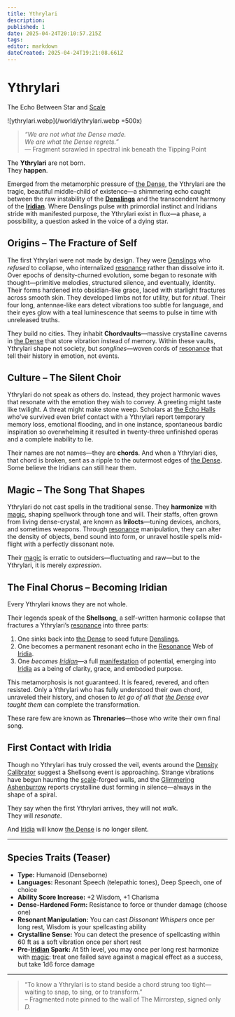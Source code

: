 ```yaml
---
title: Ythrylari
description: 
published: 1
date: 2025-04-24T20:10:57.215Z
tags: 
editor: markdown
dateCreated: 2025-04-24T19:21:08.661Z
---
```


# Ythrylari
The Echo Between Star and [Scale](/geography/landmark/scale.md)

![ythrylari.webp](/world/ythrylari.webp =500x)

> *“We are not what the Dense made.  
> We are what the Dense regrets.”*  
> — Fragment scrawled in spectral ink beneath the Tipping Point

The **Ythrylari** are not born.  
They **happen**.

Emerged from the metamorphic pressure of [the Dense](/geography/cosmology/plane-of-existance/the-dense.md), the Ythrylari are the tragic, beautiful middle-child of existence—a shimmering echo caught between the raw instability of the **[Denslings](/being/species/denslings.md)** and the transcendent harmony of the **[Iridian](/being/species/iridian.md)**. Where Denslings pulse with primordial instinct and Iridians stride with manifested purpose, the Ythrylari exist in flux—a phase, a possibility, a question asked in the voice of a dying star.

## Origins – The Fracture of Self

The first Ythrylari were not made by design. They were [Denslings](/being/species/denslings.md) who *refused* to collapse, who internalized [resonance](/structure/mechanic/resonance.md) rather than dissolve into it. Over epochs of density-churned evolution, some began to resonate with thought—primitive melodies, structured silence, and eventually, identity. Their forms hardened into obsidian-like grace, laced with starlight fractures across smooth skin. They developed limbs not for utility, but for *ritual*. Their four long, antennae-like ears detect vibrations too subtle for language, and their eyes glow with a teal luminescence that seems to pulse in time with unreleased truths.

They build no cities. They inhabit **Chordvaults**—massive crystalline caverns in [the Dense](/geography/cosmology/plane-of-existance/the-dense.md) that store vibration instead of memory. Within these vaults, Ythrylari shape not society, but *songlines*—woven cords of [resonance](/structure/mechanic/resonance.md) that tell their history in emotion, not events.

## Culture – The Silent Choir

Ythrylari do not speak as others do. Instead, they project harmonic waves that resonate with the emotion they wish to convey. A greeting might taste like twilight. A threat might make stone weep. Scholars at [the Echo Halls](/geography/settlement/enclave/scholars-rift/the-echo-halls.md) who’ve survived even brief contact with a Ythrylari report temporary memory loss, emotional flooding, and in one instance, spontaneous bardic inspiration so overwhelming it resulted in twenty-three unfinished operas and a complete inability to lie.

Their names are not names—they are **chords**. And when a Ythrylari dies, that chord is broken, sent as a ripple to the outermost edges of [the Dense](/geography/cosmology/plane-of-existance/the-dense.md). Some believe the Iridians can still hear them.

## Magic – The Song That Shapes

Ythrylari do not cast spells in the traditional sense. They **harmonize** with [magic](/structure/mechanic/magic.md), shaping spellwork through tone and will. Their staffs, often grown from living dense-crystal, are known as **Irilocts**—tuning devices, anchors, and sometimes weapons. Through [resonance](/structure/mechanic/resonance.md) manipulation, they can alter the density of objects, bend sound into form, or unravel hostile spells mid-flight with a perfectly dissonant note.

Their [magic](/structure/mechanic/magic.md) is erratic to outsiders—fluctuating and raw—but to the Ythrylari, it is merely *expression*.

## The Final Chorus – Becoming Iridian

Every Ythrylari knows they are not whole.

Their legends speak of the **Shellsong**, a self-written harmonic collapse that fractures a Ythrylari’s [resonance](/structure/mechanic/resonance.md) into three parts:
1. One sinks back into [the Dense](/geography/cosmology/plane-of-existance/the-dense.md) to seed future [Denslings](/being/species/denslings.md).
2. One becomes a permanent resonant echo in the [Resonance](/structure/mechanic/resonance.md) Web of [Iridia](/geography/cosmology/iridia.md).
3. One *becomes [Iridian](/being/species/iridian.md)*—a full [manifestation](/structure/chronological/event/manifestation.md) of potential, emerging into [Iridia](/geography/cosmology/iridia.md) as a being of clarity, grace, and embodied purpose.

This metamorphosis is not guaranteed. It is feared, revered, and often resisted. Only a Ythrylari who has fully understood their own chord, unraveled their history, and chosen to *let go of all that [the Dense](/geography/cosmology/plane-of-existance/the-dense.md) ever taught them* can complete the transformation.

These rare few are known as **Threnaries**—those who write their own final song.

## First Contact with Iridia

Though no Ythrylari has truly crossed the veil, events around the [Density Calibrator](/geography/settlement/city/glimmering-ashenburrow/density-calibrator.md) suggest a Shellsong event is approaching. Strange vibrations have begun haunting the [scale](/geography/landmark/scale.md)-forged walls, and the [Glimmering Ashenburrow](/geography/settlement/city/glimmering-ashenburrow.md) reports crystalline dust forming in silence—always in the shape of a spiral.

They say when the first Ythrylari arrives, they will not *walk*.  
They will *resonate*.

And [Iridia](/geography/cosmology/iridia.md) will know [the Dense](/geography/cosmology/plane-of-existance/the-dense.md) is no longer silent.

---

## Species Traits (Teaser)

- **Type:** Humanoid (Denseborne)  
- **Languages:** Resonant Speech (telepathic tones), Deep Speech, one of choice  
- **Ability Score Increase:** +2 Wisdom, +1 Charisma  
- **Dense-Hardened Form:** Resistance to force or thunder damage (choose one)  
- **Resonant Manipulation:** You can cast *Dissonant Whispers* once per long rest, Wisdom is your spellcasting ability  
- **Crystalline Sense:** You can detect the presence of spellcasting within 60 ft as a soft vibration once per short rest  
- **Pre-[Iridian](/being/species/iridian.md) Spark:** At 5th level, you may once per long rest harmonize with [magic](/structure/mechanic/magic.md): treat one failed save against a magical effect as a success, but take 1d6 force damage

---

> “To know a Ythrylari is to stand beside a chord strung too tight—waiting to snap, to sing, or to transform.”  
> – Fragmented note pinned to the wall of The Mirrorstep, signed only *D.*

